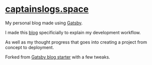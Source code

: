 # [captainslogs.space](http://www.captainslogs.space/)

My personal blog made using [Gatsby](https://www.gatsbyjs.org/).

I made this [blog](#) specificially to explain my development workflow. 

As well as my thought progress that goes into creating a project from concept to deployment.

Forked from [Gatsby blog starter](https://github.com/gatsbyjs/gatsby-starter-blog) with a few tweaks.